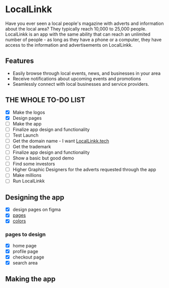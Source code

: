 # LocalLinkk
Have you ever seen a local people's magazine with adverts and information about the local area? They typically reach 10,000 to 25,000 people. LocalLinkk is an app with the same ability that can reach an unlimited number of people - as long as they have a phone or a computer, they have access to the information and advertisements on LocalLinkk.

## Features
- Easily browse through local events, news, and businesses in your area
- Receive notifications about upcoming events and promotions
- Seamlessly connect with local businesses and service providers.

## THE WHOLE TO-DO LIST 
- [x] Make the logos
- [x] Design pages  
- [ ] Make the app
- [ ] Finalize app design and functionality
- [ ] Test Launch
- [ ] Get the domain name - I want [LocalLinkk.tech](http://locallinkk.tech/)
- [ ] Get the trademark
- [ ] Finalize app design and functionality
- [ ] Show a basic but good demo
- [ ] Find some investors
- [ ] Higher Graphic Designers for the adverts requested through the app
- [ ] Make millions
- [ ] Run LocalLinkk

## Designing the app 
- [x] design pages on figma
- [x] [pages](images/pageDesgins/locallink.pdf)
- [x] [colors](https://colorhunt.co/palette/222222045757044343e4e4e4) 
### pages to design  
- [x] home page
- [x] profile page
- [x] checkout page
- [x] search area

## Making the app 
